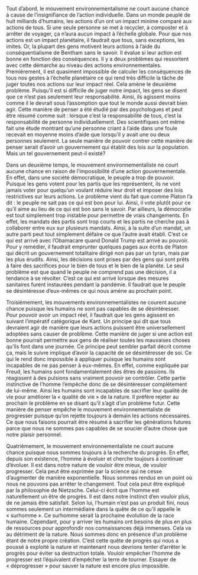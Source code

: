 

Tout d’abord, le mouvement environnementalisme ne court aucune chance à cause de l’insignifiance de l’action individuelle. Dans un monde peuplé de huit milliards d’humains, les actions d’un ont un impact minime comparé aux actions de tous. Si une seule personne se met à recycler, à composter et à arrêter de voyager, ça n’aura aucun impact à l’échelle globale. Pour que nos actions est un impact planétaire, il faudrait que tous, sans exceptions, les imites. Or, la plupart des gens motivent leurs actions à l’aide du conséquentialisme de Bentham sans le savoir. Il évalue si leur action est bonne en fonction des conséquences. Il y a deux problèmes qui ressortent avec cette démarche au niveau des actions environnementales. Premièrement, il est quasiment impossible de calculer les conséquences de tous nos gestes à l’échelle planétaire ce qui rend très difficile la tâche de juger toutes nos actions sur leur impact réel. Cela amène le deuxième problème. Puisqu’il est si difficile de juger notre impact, les gens se disent que ce n’est pas seulement leur responsabilité. Ainsi, ils agissent moins comme il le devrait sous l’assomption que tout le monde aussi devrait bien agir. Cette manière de penser a été étudié par des psychologues et peut être résumé comme suit : lorsque c’est la responsabilité de tous, c’est la responsabilité de personne individuellement. Des scientifiques ont même fait une étude montrant qu’une personne criant à l’aide dans une foule recevait en moyenne moins d’aide que lorsqu’il y avait une ou deux personnes seulement. La seule manière de pouvoir contrer cette manière de penser serait d’avoir un gouvernement qui établit des lois sur la population. Mais un tel gouvernement peut-il existé?

Dans un deuxième temps, le mouvement environnementaliste ne court aucune chance en raison de l’impossibilité d’une action gouvernementale. En effet, dans une société démocratique, le peuple a trop de pouvoir. Puisque les gens votent pour les partis que les représentent, ils ne vont jamais voter pour quelqu’un voulant réduire leur droit et imposer des lois restrictives sur leurs actions. Le problème vient du fait que comme Platon l’a dit : le peuple ne sait pas ce qui est bon pour lui. Ainsi, il vote plutôt pour ce qu’il aime au lieu de ce qui est bon sans le savoir. Par ailleurs, la démocratie est tout simplement trop instable pour permettre de vrais changements. En effet, les mandats des partis sont trop courts et les partis ne cherche pas à collaborer entre eux sur plusieurs mandats. Ainsi, à la suite d’un mandat, un autre parti peut tout simplement défaire ce que l’autre avait établi. C’est ce qui est arrivé avec l’Obamacare quand Donald Trump est arrivé au pouvoir. Pour y remédier, il faudrait emprunter quelques pages aux écrits de Platon qui décrit un gouvernement totalitaire dirigé non pas par un tyran, mais par les plus érudits. Ainsi, les décisions sont prises par des gens qui sont prêts à faire des sacrifices pour le bien de tous et le bien de la planète. Le seul problème est que quand le peuple ne comprend pas une décision, il a tendance à se révolter. C’est ce qui est arrivé lorsque des mesures sanitaires furent instaurées pendant la pandémie. Il faudrait que le peuple se désintéresse d’eux-mêmes ce qui nous amène au prochain point.

Troisièmement, les mouvements environnementalistes ne courent aucune chance puisque les humains ne sont pas capables de se désintéresser. Pour pouvoir avoir un impact réel, il faudrait que les gens agissent en suivant l’impératif catégorique de Kant. Un principe qui dit que tous devraient agir de manière que leurs actions puissent être universellement adoptées sans causer de problème. Cette manière de juger si une action est bonne pourrait permettre aux gens de réaliser toutes les mauvaises choses qu’ils font dans une journée. Ce principe peut sembler parfait décrit comme ça, mais le suivre implique d’avoir la capacité de se désintéresser de soi. Ce qui le rend donc impossible à appliquer puisque les humains sont incapables de ne pas penser à eux-mêmes. En effet, comme expliquée par Freud, les humains sont fondamentalement des êtres de passions. Ils réagissent à des pulsions sans vraiment pouvoir se contrôler. Cette partie instinctive de l’homme l’empêche donc de se désintéresser complètement de lui-même. Ainsi les humains sont incapables de sacrifier leur qualité de vie pour améliorer la « qualité de vie » de la nature. Il préfère rejeter au prochain le problème en se disant qu’il s’agit d’un problème futur. Cette manière de penser empêche le mouvement environnementaliste de progresser puisque qu’on rejette toujours à demain les actions nécessaires. Ce que nous faisons pourrait être résumé à sacrifier les générations futures parce que nous ne sommes pas capables de se soucier d’autre chose que notre plaisir personnel.

Quatrièmement, le mouvement environnementaliste ne court aucune chance puisque nous sommes toujours à la recherche du progrès. En effet, depuis son existence, l’homme à évoluer et cherche toujours à continuer d’évoluer. Il est dans notre nature de vouloir être mieux, de vouloir progresser. Cela peut être exprimée par la science qui ne cesse d’augmenter de manière exponentielle. Nous sommes rendus en un point où nous ne pouvons pas arrêter le changement. Tout cela peut être expliqué par la philosophie de Nietzsche. Celui-ci écrit que l’homme est naturellement un être de progrès. Il est dans notre instinct d’en vouloir plus, de ne jamais être satisfait. Selon lui, l’humain n’est pas un produit fini, nous sommes seulement un intermédiaire dans la quête de ce qu’il appelle le « surhomme ». Ce surhomme serait la prochaine évolution de la race humaine. Cependant, pour y arriver les humains ont besoins de plus en plus de ressources pour approfondir nos connaissances déjà immenses. Cela va au détriment de la nature. Nous sommes donc en présence d’un problème étant de notre propre création. C’est cette quête de progrès qui nous a poussé à exploité la nature et maintenant nous devrions tenter d’arrêter le progrès pour éviter sa destruction totale. Vouloir empêcher l’homme de progresser est l’équivalent d’empêcher la terre de tourner. Essayer de « déprogresser » pour sauver la nature est encore plus impossible.